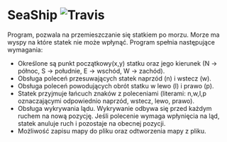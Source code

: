 # SeaShip ![Travis](https://travis-ci.org/ronek22/SeaShip.svg?branch=master)
Program, pozwala na przemieszczanie się statkiem po morzu. Morze ma wyspy na które statek nie może wpłynąć.
Program spełnia następujące wymagania:
- Określone są punkt początkowy(x,y) statku oraz jego kierunek (N -> północ, S -> południe, E -> wschód, W -> zachód).
- Obsługa poleceń przesuwających statek naprzód (n) i wstecz (w).
- Obsługa poleceń powodujących obrót statku w lewo (l) i prawo (p).
- Statek przyjmuje łańcuch znaków z poleceniami (literami: n,w,l,p oznaczającymi odpowiednio naprzód,
wstecz, lewo, prawo).
- Obsługa wykrywania lądu. Wykrywanie odbywa się przed każdym ruchem na
nową pozycję. Jeśli polecenie wymaga wpłynięcia na ląd, statek anuluje ruch i pozostaje
na obecnej pozycji.
- Możliwość zapisu mapy do pliku oraz odtworzenia mapy z pliku.

